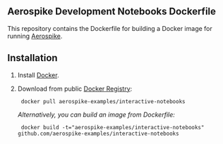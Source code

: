 ## Aerospike Development Notebooks Dockerfile

This repository contains the Dockerfile for building a Docker image for running [Aerospike](http://aerospike.com). 

## Installation

1. Install [Docker](https://www.docker.io/).

2. Download from public [Docker Registry](https://index.docker.io/):

		docker pull aerospike-examples/interactive-notebooks

	_Alternatively, you can build an image from Dockerfile:_
   
		docker build -t="aerospike-examples/interactive-notebooks" github.com/aerospike-examples/interactive-notebooks
